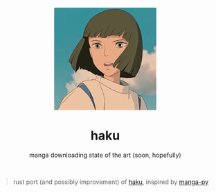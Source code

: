 <p align="center">
  <img src="https://raw.githubusercontent.com/BananiInFiore/haku/master/docs/logo.jpg" alt="haku"/>
</p>

<h1 align="center">haku</h1>
<p align="center">manga downloading state of the art (soon, hopefully)</p>
<br>

> rust port (and possibly improvement) of [haku](https://github.com/PietroJomini/haku), inspired by [manga-py](https://github.com/manga-py/manga-py)
